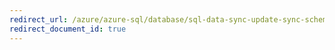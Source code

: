 ```yaml
---
redirect_url: /azure/azure-sql/database/sql-data-sync-update-sync-schema
redirect_document_id: true
---
```

